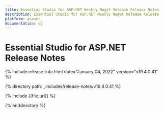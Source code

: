 ```yaml
---
title: Essential Studio for ASP.NET Weekly Nuget Release Release Notes  
description: Essential Studio for ASP.NET Weekly Nuget Release Release Notes  
platform: aspnet
documentation: ug
---
```


# Essential Studio for ASP.NET  Release Notes  

{% include release-info.html date="January 04, 2022"  version="v19.4.0.41" %} 


{% directory path: _includes/release-notes/v19.4.0.41 %}

{% include {{file.url}} %}

{% enddirectory %}